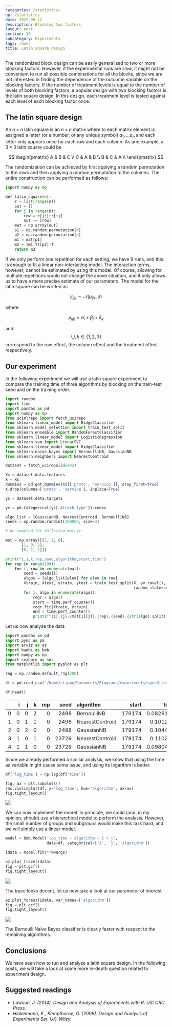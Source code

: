 ```yaml
---
categories: /statistics/
up: /statistics
date: 2025-09-22
description: Blocking two factors
layout: post
section: 10
subcategory: Experiments
tags: /doe/
title: Latin square design
---
```





The randomized block design can be easily generalized to two or more
blocking factors. However, if the experimental runs are slow,
it might not be convenient to run all possible combinations for all the blocks,
since we are not interested in finding the dependence of the outcome
variable on the blocking factors.
If the number of treatment levels is equal to the number of levels
of both blocking factors, 
a popular design with two blocking factors is the latin square design.
In this design, each treatment level is tested against each
level of each blocking factor once.

## The latin square design

An $n\times n$ latin square is an $n \times n$ matrix where to each matrix
element is assigned a letter (or a number, or any unique symbol) $a_1,...a_n$
and each letter only appears once for each row and each column.
As ane example, a $3 \times 3$ latin square could be


$$
\begin{pmatrix}
A & B & C \\
C & A & B \\
B & C & A \\
\end{pmatrix}
$$

The randomization can be achieved by first applying a random permutation
to the rows and then applying a random permutation to the columns.
The entire construction can be performed as follows:

```python
import numpy as np

def latin_square(n):
    r = list(range(n))
    out = []
    for j in range(n):
        row = r[j:]+r[:j]
        out += [row]
    mat = np.array(out)
    p1 = np.random.permutation(n)
    p2 = np.random.permutation(n)
    m1 = mat[p1]
    m2 = (m1.T)[p2].T
    return m2
```

If we only perform one repetition for each setting, we have 9
runs, and this is enough to fit a linear non-interacting model.
The interaction terms, however, cannot be estimated by using this
model.
Of course, allowing for multiple repetitions would not change the above
situation, and it only allows us to have a more precise estimate
of our parameters.
The model for the latin square can be written as

$$
y_{ijk} \sim \mathcal{N}(\mu_{ijk}, \sigma)
$$

where 

$$
\mu_{ijk} = \alpha_i + \beta_j + \delta_k
$$

and $$i,j,k\in \left\{1,2,3\right\}$$
correspond to the row effect, the column effect and the treatment
effect respectively.

## Our experiment

In the following experiment we will use a latin square
experiment to compare the training time of three algorithms by blocking
on the train-test seed and on the training order.


```python
import random
import time
import pandas as pd
import numpy as np
from ucimlrepo import fetch_ucirepo
from sklearn.linear_model import RidgeClassifier
from sklearn.model_selection import train_test_split
from sklearn.ensemble import RandomForestClassifier
from sklearn.linear_model import LogisticRegression
from sklearn.svm import LinearSVC
from sklearn.linear_model import RidgeClassifier
from sklearn.naive_bayes import BernoulliNB, GaussianNB
from sklearn.neighbors import NearestCentroid

dataset = fetch_ucirepo(id=942)

Xs = dataset.data.features
X = Xs
dummies = pd.get_dummies(Xs[['proto', 'service']], drop_first=True)
X.drop(columns=['proto', 'service'], inplace=True)

ys = dataset.data.targets

yv = pd.Categorical(ys['Attack_type']).codes

algo_list = [GaussianNB, NearestCentroid, BernoulliNB]
seeds = np.random.randint(100000, size=3)

# We sampled the following matrix

mat = np.array([[2, 1, 0],
       [1, 0, 2],
       [0, 2, 1]])

print("i,j,k,rep,seed,algorithm,start,time")
for rep in range(100):
    for i, row in enumerate(mat):
        seed = seeds[i]
        algos = [algo_list[elem] for elem in row]
        Xtrain, Xtest, ytrain, ytest = train_test_split(X, yv.ravel(),
                                                        random_state=seed)
        for j, algo in enumerate(algos):
            regr = algo()
            start = time.perf_counter()
            regr.fit(Xtrain, ytrain)
            end = time.perf_counter()
            print(f"{i},{j},{mat[i][j]},{rep},{seed},{str(algo).split('.')[-1].split("'")[0]},{start},{end - start}")
```

Let us now analyze the data

```python
import pandas as pd
import pymc as pm
import arviz as az
import bambi as bmb
import numpy as np
import seaborn as sns
from matplotlib import pyplot as plt

rng = np.random.default_rng(200)

df = pd.read_csv('/home/stippe/Documents/Programs/experiments/speed_test/time_latin_square_class_new1.csv')

df.head()
```

|    |   i |   j |   k |   rep |   seed | algorithm       |   start |      time |
|---:|----:|----:|----:|------:|-------:|:----------------|--------:|----------:|
|  0 |   0 |   0 |   2 |     0 |   2498 | BernoulliNB     |  179174 | 0.0826179 |
|  1 |   0 |   1 |   1 |     0 |   2498 | NearestCentroid |  179174 | 0.101275  |
|  2 |   0 |   2 |   0 |     0 |   2498 | GaussianNB      |  179174 | 0.104436  |
|  3 |   1 |   0 |   1 |     0 |  23729 | NearestCentroid |  179174 | 0.110273  |
|  4 |   1 |   1 |   0 |     0 |  23729 | GaussianNB      |  179174 | 0.0980437 |


Since we already performed a similar analysis, we know
that using the time as variable might cause some issue, and using
its logarithm is better.

```python
df['log_time'] = np.log(df['time'])

fig, ax = plt.subplots()
sns.violinplot(df, y='log_time', hue='algorithm', ax=ax)
fig.tight_layout()
```

![](/docs/assets/images/statistics/latin_square/violin.webp)

We can now implement the model.
In principle, we could (and, in my opinion, should)
use a hierarchical model to perform the analysis.
However, the small number of groups and subgroups would make this task
hard, and we will simply use a linear model.


```python
model = bmb.Model('log_time ~ algorithm + i + j',
                  data=df, categorical=['i', 'j', 'algorithm'])

idata = model.fit(**kwargs)

az.plot_trace(idata)
fig = plt.gcf()
fig.tight_layout()
```


![](/docs/assets/images/statistics/latin_square/trace.webp)

The trace looks decent, let us now take a look at our parameter
of interest

```python
az.plot_forest(idata, var_names=['algorithm'])
fig = plt.gcf()
fig.tight_layout()
```

![](/docs/assets/images/statistics/latin_square/forest_algorithm.webp)

The Bernoulli Naive Bayes classifier is clearly faster
with respect to the remaining algorithms.
## Conclusions

We have seen how to run and analyze a latin square design.
In the following posts, we will take a look at some more in-depth
question related to experiment design.

## Suggested readings
- <cite>Lawson, J. (2014). Design and Analysis of Experiments with R. US: CRC Press.</cite>
- <cite>Hinkelmann, K., Kempthorne, O. (2008). Design and Analysis of Experiments Set. UK: Wiley.</cite>